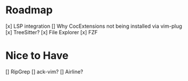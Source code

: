 # Roadmap
[x] LSP integration
  [] Why CocExtensions not being installed via vim-plug
[x] TreeSitter?
[x] File Explorer
[x] FZF


# Nice to Have
[] RipGrep
[] ack-vim?
[] Airline?
